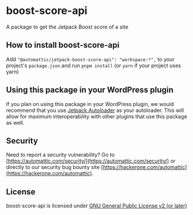# boost-score-api

A package to get the Jetpack Boost score of a site

## How to install boost-score-api

Add `"@automattic/jetpack-boost-score-api": "workspace:*",` to your project's `package.json` and run `pnpm install` (or `yarn` if your project uses yarn)

## Using this package in your WordPress plugin

If you plan on using this package in your WordPress plugin, we would recommend that you use [Jetpack Autoloader](https://packagist.org/packages/automattic/jetpack-autoloader) as your autoloader. This will allow for maximum interoperability with other plugins that use this package as well.

## Security

Need to report a security vulnerability? Go to [https://automattic.com/security/](https://automattic.com/security/) or directly to our security bug bounty site [https://hackerone.com/automattic](https://hackerone.com/automattic).

## License

boost-score-api is licensed under [GNU General Public License v2 (or later)](./LICENSE.txt)

